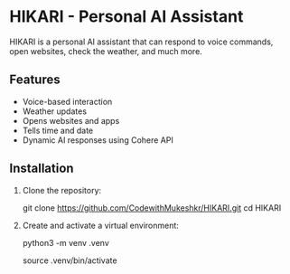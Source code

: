 # HIKARI - Personal AI Assistant

HIKARI is a personal AI assistant that can respond to voice commands, open websites, check the weather, and much more.

## Features
- Voice-based interaction
- Weather updates
- Opens websites and apps
- Tells time and date
- Dynamic AI responses using Cohere API

## Installation
1. Clone the repository:
   

   git clone https://github.com/CodewithMukeshkr/HIKARI.git
   cd HIKARI
   
2. Create and activate a virtual environment:

   python3 -m venv .venv
   
   source .venv/bin/activate 
